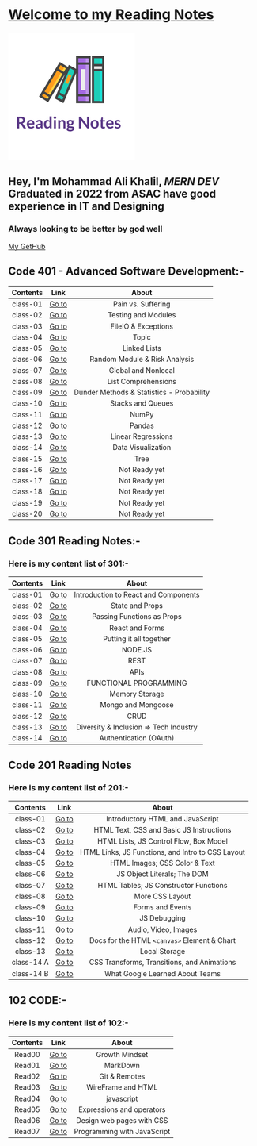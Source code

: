 # [Welcome to my Reading Notes](https://moegts.github.io/reading-notes/)

![Reading Notes](readingNotes.png)

## Hey, I'm Mohammad Ali Khalil, *MERN DEV* Graduated in **2022** from **ASAC** have good experience in **IT** and **Designing**

### Always looking to be better by god well

[My GetHub](https://github.com/moegts)

## Code 401 - Advanced Software Development:-

| Contents |              Link               |                   About                   |
| :------: | :-----------------------------: | :---------------------------------------: |
| class-01 |  [Go to](./md401/class-01.md)   |            Pain vs. Suffering             |
| class-02 |  [Go to](./md401/class-02.md)   |            Testing and Modules            |
| class-03 |  [Go to](./md401/class-03.md)   |            FileIO & Exceptions            |
| class-04 |  [Go to](./md401/class-04.md)   |                   Topic                   |
| class-05 |  [Go to](./md401/class-05.md)   |               Linked Lists                |
| class-06 |  [Go to](./md401/class-06.md)   |       Random Module & Risk Analysis       |
| class-07 |  [Go to](./md401/class-07.md)   |            Global and Nonlocal            |
| class-08 |  [Go to](./md401/class-08.md)   |            List Comprehensions            |
| class-09 |  [Go to](./md401/class-09.md)   | Dunder Methods & Statistics - Probability |
| class-10 |  [Go to](./md401/class-10.md)   |             Stacks and Queues             |
| class-11 |  [Go to](./md401/class-11.md)   |                   NumPy                   |
| class-12 |  [Go to](./md401/class-12.md)   |                  Pandas                   |
| class-13 |  [Go to](./md401/class-13.md)   |            Linear Regressions             |
| class-14 |  [Go to](./md401/class-14.md)   |            Data Visualization             |
| class-15 |  [Go to](./md401/class-15.md)   |                   Tree                    |
| class-16 |  [Go to](./md401/class-16.md)   |               Not Ready yet               |
| class-17 |  [Go to](./md401/class-17.md)   |               Not Ready yet               |
| class-18 |  [Go to](./md401/class-18.md)   |               Not Ready yet               |
| class-19 |  [Go to](./md401/class-19.md)   |               Not Ready yet               |
| class-20 |  [Go to](./md401/class-20.md)   |               Not Ready yet               |

## Code 301 Reading Notes:-

### Here is my content list of 301:-

| Contents |             Link             |                 About                  |
| :------: | :--------------------------: | :------------------------------------: |
| class-01 | [Go to](./md301/class-01.md) |  Introduction to React and Components  |
| class-02 | [Go to](./md301/class-02.md) |            State and Props             |
| class-03 | [Go to](./md301/class-03.md) |       Passing Functions as Props       |
| class-04 | [Go to](./md301/class-04.md) |            React and Forms             |
| class-05 | [Go to](./md301/class-05.md) |        Putting it all together         |
| class-06 | [Go to](./md301/class-06.md) |                NODE.JS                 |
| class-07 | [Go to](./md301/class-07.md) |                  REST                  |
| class-08 | [Go to](./md301/class-08.md) |                  APIs                  |
| class-09 | [Go to](./md301/class-09.md) |         FUNCTIONAL PROGRAMMING         |
| class-10 | [Go to](./md301/class-10.md) |             Memory Storage             |
| class-11 | [Go to](./md301/class-11.md) |           Mongo and Mongoose           |
| class-12 | [Go to](./md301/class-12.md) |                  CRUD                  |
| class-13 | [Go to](./md301/class-13.md) | Diversity & Inclusion => Tech Industry |
| class-14 | [Go to](./md301/class-14.md) |         Authentication (OAuth)         |

## Code 201 Reading Notes

### Here is my content list of 201:-

|  Contents  |         Link          |                       About                       |
| :--------: | :-------------------: | :-----------------------------------------------: |
|  class-01  | [Go to](class-01.md)  |         Introductory HTML and JavaScript          |
|  class-02  | [Go to](class-02.md)  |     HTML Text, CSS and Basic JS Instructions      |
|  class-03  | [Go to](class-03.md)  |      HTML Lists, JS Control Flow, Box Model       |
|  class-04  | [Go to](class-04.md)  | HTML Links, JS Functions, and Intro to CSS Layout |
|  class-05  | [Go to](class-05.md)  |           HTML Images; CSS Color & Text           |
|  class-06  | [Go to](class-06.md)  |            JS Object Literals; The DOM            |
|  class-07  | [Go to](class-07.md)  |       HTML Tables; JS Constructor Functions       |
|  class-08  | [Go to](class-08.md)  |                  More CSS Layout                  |
|  class-09  | [Go to](class-09.md)  |                 Forms and Events                  |
|  class-10  | [Go to](class-10.md)  |                   JS Debugging                    |
|  class-11  | [Go to](class-11.md)  |               Audio, Video, Images                |
|  class-12  | [Go to](class-12.md)  |   Docs for the HTML `<canvas>` Element & Chart    |
|  class-13  | [Go to](class-13.md)  |                   Local Storage                   |
| class-14 A | [Go to](class-14a.md) |    CSS Transforms, Transitions, and Animations    |
| class-14 B | [Go to](class-14b.md) |          What Google Learned About Teams          |

## 102 CODE:-

### Here is my content list of 102:-

| Contents |           Link            |            About            |
| :------: | :-----------------------: | :-------------------------: |
|  Read00  | [Go to](Growthmindset.md) |       Growth Mindset        |
|  Read01  |    [Go to](read01.md)     |          MarkDown           |
|  Read02  |    [Go to](read02.md)     |        Git & Remotes        |
|  Read03  |    [Go to](read03.md)     |     WireFrame and HTML      |
|  Read04  |    [Go to](read04.md)     |         javascript          |
|  Read05  |    [Go to](read05.md)     |  Expressions and operators  |
|  Read06  |    [Go to](read06.md)     |  Design web pages with CSS  |
|  Read07  |    [Go to](read07.md)     | Programming with JavaScript |

